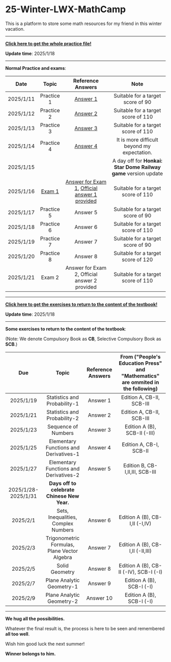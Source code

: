 # 25-Winter-LWX-MathCamp
This is a platform to store some math resources for my friend in this winter vacation.

---

**[Click here to get the whole practice file!](./For%20Star.pdf)**

**Update time**: 2025/1/18

---

**Normal Practice and exams**:

| Date | Topic | Reference Answers | Note |
| :----------: | :----------: | :----------: | :----------: |
| 2025/1/11 | Practice 1 | [Answer 1](./Reference%20Answers/参考解答1.pdf) | Suitable for a target score of 90 |
| 2025/1/12 | Practice 2 | [Answer 2](./Reference%20Answers/参考解答2.pdf) | Suitable for a target score of 110 |
| 2025/1/13 | Practice 3 | [Answer 3](./Reference%20Answers/参考解答3.pdf) | Suitable for a target score of 110 |
| 2025/1/14 | Practice 4 | [Answer 4](./Reference%20Answers/参考解答4.pdf) | It is more difficult beyond my expectation. |
| 2025/1/15 | | | A day off for **Honkai: Star Dome Railway game** version update | 
| 2025/1/16 | [Exam 1](./Exam/Exam1.pdf) | [Answer for Exam 1](./Reference%20Answers/试卷参考解答1.pdf), [Official answer 1 provided](./Reference%20Answers/试卷官方参考解答1.pdf)  | Suitable for a target score of 110 |
| 2025/1/17 | Practice 5 | Answer 5 | Suitable for a target score of 90 |
| 2025/1/18 | Practice 6 | Answer 6 | Suitable for a target score of 110 |
| 2025/1/19 | Practice 7 | Answer 7 | Suitable for a target score of 90 |
| 2025/1/20 | Practice 8 | Answer 8 | Suitable for a target score of 120 |
| 2025/1/21 | Exam 2 | Answer for Exam 2, Official answer 2 provided  | Suitable for a target score of 110 |

---

**[Click here to get the exercises to return to the content of the textbook!](./For%20Star%20[Textbook].pdf)**

**Update time**: 2025/1/18

---
**Some exercises to return to the content of the textbook**:

(Note: We denote Compulsory Book as **CB**, Selective Compulsory Book as **SCB**.)

| Due | Topic | Reference Answers | From ("People's Education Press" and "Mathematics" are ommited in the following)   |
| :----------: | :----------: | :----------: | :----------: |
| 2025/1/19 | Statistics and Probability-1 | Answer 1 | Edition A, CB-II,  SCB-III |
| 2025/1/21 | Statistics and Probability-2 | Answer 2 | Edition A, CB-II,  SCB-III |
| 2025/1/23 | Sequence of Numbers | Answer 3 | Edition A (B), SCB-II (-III) |
| 2025/1/25 | Elementary Functions and Derivatives-1 | Answer 4 | Edition A, CB-I,  SCB-II |
| 2025/1/27 | Elementary Functions and Derivatives-2 | Answer 5 | Edition B, CB-I,II,III,  SCB-III |
| 2025/1/28-2025/1/31 | **Days off to celebrate Chinese New Year.** | | 
| 2025/2/1 | Sets, Inequalities, Complex Numbers | Answer 6 | Edition A (B), CB-I,II (-I,IV) |
| 2025/2/3 | Trigonometric Formulas, Plane Vector Algebra | Answer 7 | Edition A (B), CB-I,II (-II,III) |
| 2025/2/5 | Solid Geometry | Answer 8 | Edition A (B), CB-II (-IV), SCB-I (-I) |
| 2025/2/7 | Plane Analytic Geometry-1 | Answer 9 | Edition A (B), SCB-I (-I) |
| 2025/2/9 | Plane Analytic Geometry-2 | Answer 10 | Edition A (B), SCB-I (-I) |


---

**We hug all the possibilities.**

Whatever the final result is, the process is here to be seen and remembered **all too well**. 

Wish him good luck the next summer!

**Winner belongs to him.**
